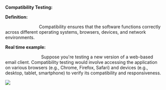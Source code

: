 ﻿**Compatibility Testing:**

**Definition:**

`               `Compatibility ensures that the software functions correctly across different operating systems, browsers, devices, and network environments.

**Real time example:**

`                `Suppose you're testing a new version of a web-based email client. Compatibility testing would involve accessing the application on various browsers (e.g., Chrome, Firefox, Safari) and devices (e.g., desktop, tablet, smartphone) to verify its compatibility and responsiveness.

![](Aspose.Words.06c3340b-4f72-4ea8-82a3-14d64d698028.001.png)
